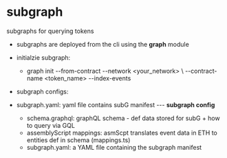 # subgraph
subgraphs for querying tokens 


 - subgraphs are deployed from the cli using the <strong>graph</strong> module 
 - initialzie subgraph: 
   -  graph init --from-contract  <contract address> --network <your_network>  \ --contract-name <token_name> --index-events
  
 - subgraph configs: 
  - subgraph.yaml: yaml file contains subG manifest   --- <strong>subgraph config</strong> 
    - schema.graphql: graphQL schema - def data stored for subG + how to query via GQL
    - assemblyScript mappings: asmScpt translates event data in ETH to entities def in schema (mappings.ts) 
    - subgraph.yaml: a YAML file containing the subgraph manifest

 
